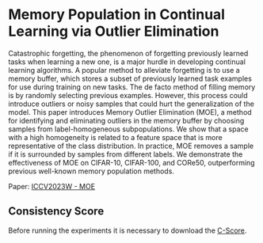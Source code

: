 # Memory Population in Continual Learning via Outlier Elimination

Catastrophic forgetting, the phenomenon of forgetting previously learned tasks when learning a new one, is a major hurdle in developing continual learning algorithms. A popular method to alleviate forgetting is to use a memory buffer, which stores a subset of previously learned task examples for use during training on new tasks. The de facto method of filling memory is by randomly selecting previous examples. However, this process could introduce outliers or noisy samples that could hurt the generalization of the model. This paper introduces Memory Outlier Elimination (MOE), a method for identifying and eliminating outliers in the memory buffer by choosing samples from label-homogeneous subpopulations. We show that a space with a high homogeneity is related to a feature space that is more representative of the class distribution. In practice, MOE removes a sample if it is surrounded by samples from different labels. We demonstrate the effectiveness of MOE on CIFAR-10, CIFAR-100, and CORe50, outperforming previous well-known memory population methods.

Paper: [ICCV2023W - MOE](https://openaccess.thecvf.com/content/ICCV2023W/VCL/papers/Hurtado_Memory_Population_in_Continual_Learning_via_Outlier_Elimination_ICCVW_2023_paper.pdf)

## Consistency Score

Before running the experiments it is necessary to download the [C-Score](https://pluskid.github.io/structural-regularity/).
